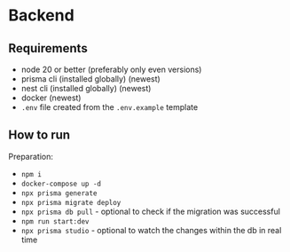 # Backend

## Requirements

- node 20 or better (preferably only even versions)
- prisma cli (installed globally) (newest)
- nest cli (installed globally) (newest)
- docker (newest)
- `.env` file created from the `.env.example` template

## How to run

Preparation:

- `npm i`
- `docker-compose up -d`
- `npx prisma generate`
- `npx prisma migrate deploy`
- `npx prisma db pull` - optional to check if the migration was successful
- `npm run start:dev`
- `npx prisma studio` - optional to watch the changes within the db in real time
